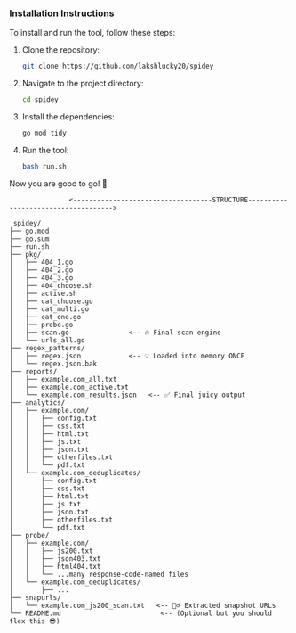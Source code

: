 ### Installation Instructions

To install and run the tool, follow these steps:

1. Clone the repository:
    ```bash
    git clone https://github.com/lakshlucky20/spidey
    ```

2. Navigate to the project directory:
    ```bash
    cd spidey
    ```

3. Install the dependencies:
    ```bash
    go mod tidy
    ```

4. Run the tool:
    ```bash
    bash run.sh
    ```

Now you are good to go! 🚀


```         
               <-----------------------------------STRUCTURE------------------------------------>

 spidey/
├── go.mod
├── go.sum
├── run.sh
├── pkg/
│   ├── 404_1.go
│   ├── 404_2.go
│   ├── 404_3.go
│   ├── 404_choose.sh
│   ├── active.sh
│   ├── cat_choose.go
│   ├── cat_multi.go
│   ├── cat_one.go
│   ├── probe.go
│   ├── scan.go               <-- 🔥 Final scan engine
│   └── urls_all.go
├── regex_patterns/
│   ├── regex.json            <-- 💡 Loaded into memory ONCE
│   └── regex.json.bak
├── reports/
│   ├── example.com_all.txt
│   ├── example.com_active.txt
│   └── example.com_results.json   <-- ✅ Final juicy output
├── analytics/
│   ├── example.com/
│   │   ├── config.txt
│   │   ├── css.txt
│   │   ├── html.txt
│   │   ├── js.txt
│   │   ├── json.txt
│   │   ├── otherfiles.txt
│   │   └── pdf.txt
│   └── example.com_deduplicates/
│       ├── config.txt
│       ├── css.txt
│       ├── html.txt
│       ├── js.txt
│       ├── json.txt
│       ├── otherfiles.txt
│       └── pdf.txt
├── probe/
│   ├── example.com/
│   │   ├── js200.txt
│   │   ├── json403.txt
│   │   ├── html404.txt
│   │   └── ...many response-code-named files
│   └── example.com_deduplicates/
│       ├── ...
├── snapurls/
│   └── example.com_js200_scan.txt   <-- 🕵️‍♂️ Extracted snapshot URLs
└── README.md                         <-- (Optional but you should flex this 😎)
```


